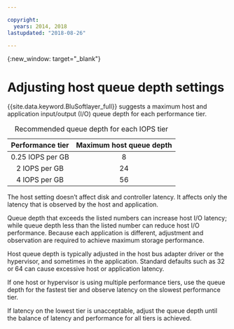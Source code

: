 ```yaml
---

copyright:
  years: 2014, 2018
lastupdated: "2018-08-26"

---
```

{:new_window: target="_blank"}

# Adjusting host queue depth settings

{{site.data.keyword.BluSoftlayer_full}} suggests a maximum host and application input/output (I/O) queue depth for each performance tier. 

<table align="center">
  <caption>Recommended queue depth for each IOPS tier</caption>
        <thead>
	    <tr>
		<th>Performance tier</th>
		<th>Maximum host queue depth</th>
	    </tr>
	</thead>
	<tbody>
   	    <tr>
		<td style="text-align: center; vertical-align: middle;">0.25 IOPS per GB</td>
		<td style="text-align: center; vertical-align: middle;">8</td>
	    </tr>
	    <tr>
		<td style="text-align: center; vertical-align: middle;">2 IOPS per GB</td>
		<td style="text-align: center; vertical-align: middle;">24</td>
	    </tr>
	    <tr>
		<td style="text-align: center; vertical-align: middle;">4 IOPS per GB</td>
		<td style="text-align: center; vertical-align: middle;">56</td>
            </tr>
         </tbody>
</table>

The host setting doesn’t affect disk and controller latency. It affects only the latency that is observed by the host and application.

Queue depth that exceeds the listed numbers can increase host I/O latency; while queue depth less than the listed number can reduce host I/O performance. Because each application is different, adjustment and observation are required to achieve maximum storage performance.

Host queue depth is typically adjusted in the host bus adapter driver or the hypervisor, and sometimes in the application. Standard defaults such as 32 or 64 can cause excessive host or application latency.

If one host or hypervisor is using multiple performance tiers, use the queue depth for the fastest tier and observe latency on the slowest performance tier. 

If latency on the lowest tier is unacceptable, adjust the queue depth until the balance of latency and performance for all tiers is achieved.
